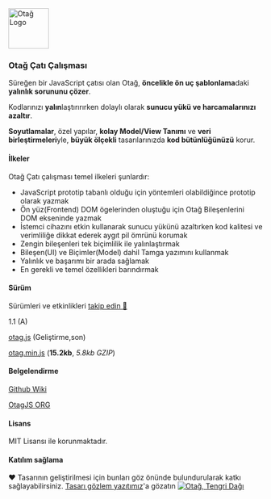 <img src="https://ilgilenio.github.io/Otag/img/otag.svg" alt="Otağ Logo" height="80">
  
### Otağ Çatı Çalışması

Süreğen bir JavaScript çatısı olan Otağ, **öncelikle ön uç şablonlama**daki **yalınlık sorununu çözer**. 

Kodlarınızı **yalın**laştırırırken dolaylı olarak **sunucu yükü ve harcamalarınızı azaltır**. 

**Soyutlamalar**, özel yapılar, **kolay Model/View Tanımı** ve **veri birleştirmeleri**yle, **büyük ölçekli** tasarılarınızda **kod bütünlüğünüzü** korur.

#### İlkeler
Otağ Çatı çalışması temel ilkeleri şunlardır:

* JavaScript prototip tabanlı olduğu için yöntemleri olabildiğince prototip olarak yazmak
* Ön yüz(Frontend) DOM ögelerinden oluştuğu için Otağ Bileşenlerini DOM ekseninde yazmak
* İstemci cihazını etkin kullanarak sunucu yükünü azaltırken kod kalitesi ve verimliliğe dikkat ederek aygıt pil ömrünü korumak
* Zengin bileşenleri tek biçimlilik ile yalınlaştırmak
* Bileşen(UI) ve Biçimler(Model) dahil Tamga yazımını kullanmak
* Yalınlık ve başarımı bir arada sağlamak
* En gerekli ve temel özellikleri barındırmak

#### Sürüm
Sürümleri ve etkinlikleri [takip edin 📆](https://ilgilenio.github.io/Otag/cizelge/)

1.1 (A)

[otag.js](https://ilgilenio.github.io/Otag/otag.js) (Geliştirme,son)

[otag.min.js](https://ilgilenio.github.io/Otag/otag.min.js) (**15.2kb**, _5.8kb GZIP_)


#### Belgelendirme
[Github Wiki](https://github.com/ilgilenio/Otag/wiki)

[OtagJS ORG](https://otagjs.org/#/belge)

#### Lisans
MIT Lisansı ile korunmaktadır.

#### Katılım sağlama
♥ Tasarının geliştirilmesi için bunları göz önünde bulundurularak katkı sağlayabilirsiniz.
[Tasarı gözlem yazıtımız](https://tree.taiga.io/project/ilgilenio-otag/kanban)'a gözatın
<a href="https://github.com/ilgilenio/Otag/wiki">
    <img src="https://ilgilenio.github.io/Otag/img/otag.tengri.png" alt="Otağ, Tengri Dağı">
  </a>
